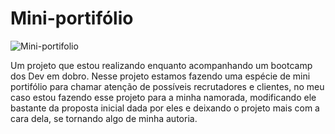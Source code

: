 # Mini-portifólio

![Mini-portifolio](https://user-images.githubusercontent.com/104541413/196093746-ef15e28e-453c-487e-8e41-be1c57896f38.gif)





Um projeto que estou realizando enquanto acompanhando um bootcamp dos Dev em dobro.
Nesse projeto estamos fazendo uma espécie de mini portifólio para chamar atenção de possíveis recrutadores e clientes, no meu caso estou fazendo esse projeto para a
minha namorada, modificando ele bastante da proposta inicial dada por eles e deixando o projeto mais com a cara dela, se tornando algo de minha autoria.
